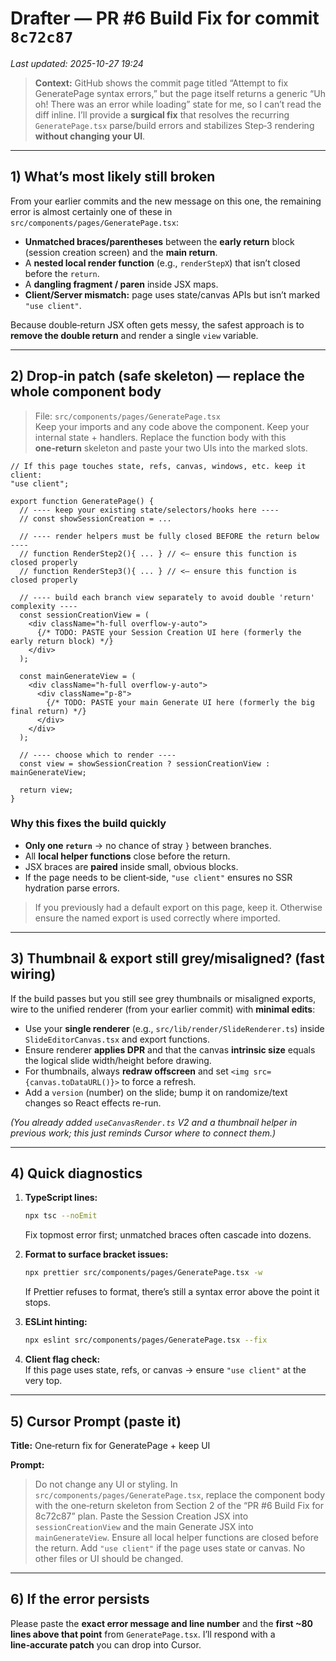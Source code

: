 # Drafter — PR #6 Build Fix for commit `8c72c87`
_Last updated: 2025-10-27 19:24_

> **Context:** GitHub shows the commit page titled “Attempt to fix GeneratePage syntax errors,” but the page itself returns a generic “Uh oh! There was an error while loading” state for me, so I can’t read the diff inline. I’ll provide a **surgical fix** that resolves the recurring `GeneratePage.tsx` parse/build errors and stabilizes Step‑3 rendering **without changing your UI**.

---

## 1) What’s most likely still broken
From your earlier commits and the new message on this one, the remaining error is almost certainly one of these in `src/components/pages/GeneratePage.tsx`:

- **Unmatched braces/parentheses** between the **early return** block (session creation screen) and the **main return**.
- A **nested local render function** (e.g., `renderStepX`) that isn’t closed before the `return`.
- A **dangling fragment / paren** inside JSX maps.
- **Client/Server mismatch:** page uses state/canvas APIs but isn’t marked `"use client"`.

Because double‑return JSX often gets messy, the safest approach is to **remove the double return** and render a single `view` variable.

---

## 2) Drop‑in patch (safe skeleton) — replace the whole component body
> File: `src/components/pages/GeneratePage.tsx`  
> Keep your imports and any code above the component. Keep your internal state + handlers. Replace the function body with this **one‑return** skeleton and paste your two UIs into the marked slots.

```tsx
// If this page touches state, refs, canvas, windows, etc. keep it client:
"use client";

export function GeneratePage() {
  // ---- keep your existing state/selectors/hooks here ----
  // const showSessionCreation = ...

  // ---- render helpers must be fully closed BEFORE the return below ----
  // function RenderStep2(){ ... } // <— ensure this function is closed properly
  // function RenderStep3(){ ... } // <— ensure this function is closed properly

  // ---- build each branch view separately to avoid double 'return' complexity ----
  const sessionCreationView = (
    <div className="h-full overflow-y-auto">
      {/* TODO: PASTE your Session Creation UI here (formerly the early return block) */}
    </div>
  );

  const mainGenerateView = (
    <div className="h-full overflow-y-auto">
      <div className="p-8">
        {/* TODO: PASTE your main Generate UI here (formerly the big final return) */}
      </div>
    </div>
  );

  // ---- choose which to render ----
  const view = showSessionCreation ? sessionCreationView : mainGenerateView;

  return view;
}
```

### Why this fixes the build quickly
- **Only one `return`** → no chance of stray `}` between branches.
- All **local helper functions** close before the return.
- JSX braces are **paired** inside small, obvious blocks.
- If the page needs to be client‑side, `"use client"` ensures no SSR hydration parse errors.

> If you previously had a default export on this page, keep it. Otherwise ensure the named export is used correctly where imported.

---

## 3) Thumbnail & export still grey/misaligned? (fast wiring)
If the build passes but you still see grey thumbnails or misaligned exports, wire to the unified renderer (from your earlier commit) with **minimal edits**:

- Use your **single renderer** (e.g., `src/lib/render/SlideRenderer.ts`) inside `SlideEditorCanvas.tsx` and export functions.
- Ensure renderer **applies DPR** and that the canvas **intrinsic size** equals the logical slide width/height before drawing.
- For thumbnails, always **redraw offscreen** and set `<img src={canvas.toDataURL()}>` to force a refresh.
- Add a `version` (number) on the slide; bump it on randomize/text changes so React effects re-run.

*(You already added `useCanvasRender.ts` V2 and a thumbnail helper in previous work; this just reminds Cursor where to connect them.)*

---

## 4) Quick diagnostics
1) **TypeScript lines:**  
   ```bash
   npx tsc --noEmit
   ```
   Fix topmost error first; unmatched braces often cascade into dozens.

2) **Format to surface bracket issues:**  
   ```bash
   npx prettier src/components/pages/GeneratePage.tsx -w
   ```
   If Prettier refuses to format, there’s still a syntax error above the point it stops.

3) **ESLint hinting:**  
   ```bash
   npx eslint src/components/pages/GeneratePage.tsx --fix
   ```

4) **Client flag check:**  
   If this page uses state, refs, or canvas → ensure `"use client"` at the very top.

---

## 5) Cursor Prompt (paste it)
**Title:** One‑return fix for GeneratePage + keep UI

**Prompt:**  
> Do not change any UI or styling. In `src/components/pages/GeneratePage.tsx`, replace the component body with the one‑return skeleton from Section 2 of the “PR #6 Build Fix for 8c72c87” plan. Paste the Session Creation JSX into `sessionCreationView` and the main Generate JSX into `mainGenerateView`. Ensure all local helper functions are closed before the return. Add `"use client"` if the page uses state or canvas. No other files or UI should be changed.

---

## 6) If the error persists
Please paste the **exact error message and line number** and the **first ~80 lines above that point** from `GeneratePage.tsx`. I’ll respond with a **line‑accurate patch** you can drop into Cursor.
